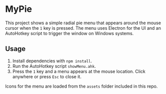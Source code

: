 # MyPie

This project shows a simple radial pie menu that appears around the mouse cursor
when the `1` key is pressed. The menu uses Electron for the UI and an
AutoHotkey script to trigger the window on Windows systems.

## Usage

1. Install dependencies with `npm install`.
2. Run the AutoHotkey script `showMenu.ahk`.
3. Press the `1` key and a menu appears at the mouse location. Click anywhere or
   press `Esc` to close it.

Icons for the menu are loaded from the `assets` folder included in this repo.